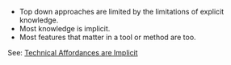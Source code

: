- Top down approaches are limited by the limitations of explicit knowledge.
- Most knowledge is implicit.
- Most features that matter in a tool or method are too.

See: [Technical Affordances are Implicit](https://technical.thedynamiclinker.com)